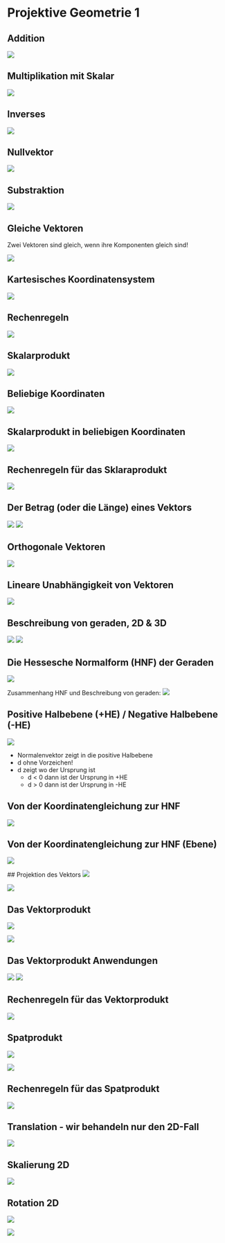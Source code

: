 # Projektive Geometrie 1

## Addition
![](2018-10-04-15-40-04.png)

## Multiplikation mit Skalar
![](2018-10-04-15-41-17.png)

## Inverses
![](2018-10-04-15-40-37.png)

## Nullvektor
![](2018-10-04-15-41-52.png)

## Substraktion
![](2018-10-04-15-42-46.png)

## Gleiche Vektoren
Zwei Vektoren sind gleich, wenn ihre Komponenten gleich sind!

![](2018-10-04-15-44-17.png)

## Kartesisches Koordinatensystem
![](2018-10-04-15-54-31.png)

## Rechenregeln
![](2018-10-04-15-50-35.png)

## Skalarprodukt
![](2018-10-04-15-51-54.png)

## Beliebige Koordinaten
![](2018-10-04-15-58-47.png)

## Skalarprodukt in beliebigen Koordinaten
![](2018-10-04-15-59-44.png)

## Rechenregeln für das Sklaraprodukt 
![](2018-10-04-16-00-22.png)

## Der Betrag (oder die Länge) eines Vektors
![](2018-10-04-16-01-20.png)
![](2018-10-04-16-01-47.png)

## Orthogonale Vektoren
![](2018-10-04-16-02-47.png)

## Lineare Unabhängigkeit von Vektoren
![](2018-10-04-16-08-06.png)

## Beschreibung von geraden, 2D & 3D
![](2018-10-04-16-18-05.png)
![](2018-10-04-16-18-29.png)

## Die Hessesche Normalform (HNF) der Geraden
![](2018-10-04-16-21-02.png)

Zusammenhang HNF und Beschreibung von geraden:
![](2018-10-04-16-27-46.png)

## Positive Halbebene (+HE) / Negative Halbebene (-HE)
![](2018-10-04-16-30-43.png)

* Normalenvektor zeigt in die positive Halbebene
* d ohne Vorzeichen!
* d zeigt wo der Ursprung ist
    * d < 0 dann ist der Ursprung in +HE
    * d > 0 dann ist der Ursprung in -HE

## Von der Koordinatengleichung zur HNF
![](2018-10-04-16-31-44.png)

## Von der Koordinatengleichung zur HNF (Ebene)
![](2018-10-04-16-48-01.png)

## Projektion des Vektors
![](2018-10-04-17-12-29.png)

![](2018-10-04-17-13-27.png)

## Das Vektorprodukt

![](2018-10-04-17-14-33.png)

![](2018-10-04-17-15-50.png)

## Das Vektorprodukt Anwendungen

![](2018-10-04-17-18-45.png)
![](2018-10-04-17-19-09.png)

## Rechenregeln für das Vektorprodukt

![](2018-10-04-17-21-47.png)

## Spatprodukt
![](2018-10-04-17-27-33.png)

![](2018-10-04-17-29-11.png)

## Rechenregeln für das Spatprodukt
![](2018-10-04-17-30-31.png)

## Translation - wir behandeln nur den 2D-Fall
![](2018-10-04-17-35-04.png)

## Skalierung 2D
![](2018-10-04-17-36-13.png)

## Rotation 2D
![](2018-10-04-17-36-59.png)

![](2018-10-04-17-37-34.png)

